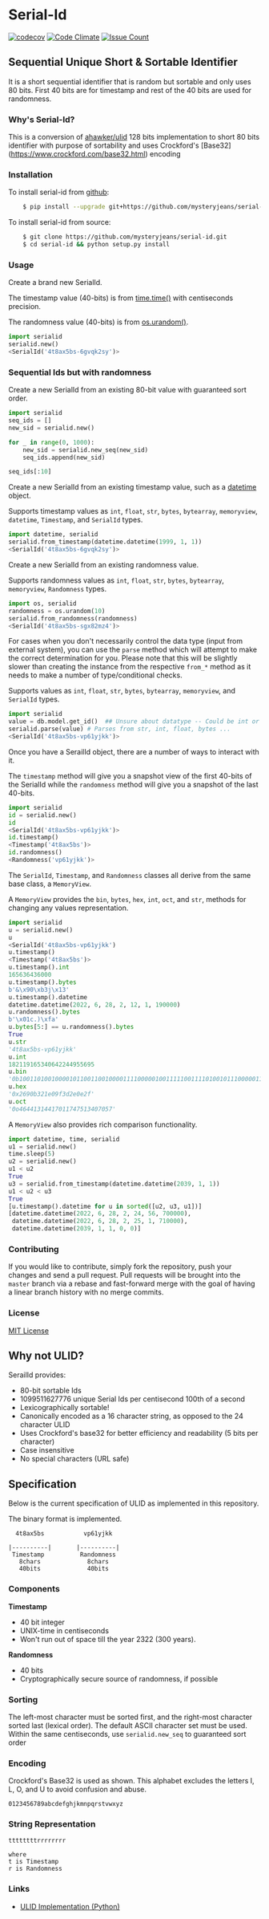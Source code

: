 # Serial-Id

[![codecov](https://codecov.io/gh/mysteryjeans/serial-id/branch/master/graph/badge.svg)](https://codecov.io/gh/mysteryjeans/serial-id)
[![Code Climate](https://codeclimate.com/github/mysteryjeans/serial-id/badges/gpa.svg)](https://codeclimate.com/github/mysteryjeans/serial-id)
[![Issue Count](https://codeclimate.com/github/mysteryjeans/serial-id/badges/issue_count.svg)](https://codeclimate.com/github/mysteryjeans/serial-id)

## Sequential Unique Short & Sortable Identifier

It is a short sequential identifier that is random but sortable and only uses 80 bits. First 40 bits are for timestamp and rest of the 40 bits are used for randomness.

### Why's Serial-Id?

This is a conversion of [ahawker/ulid](https://github.com/ahawker/ulid) 128 bits implementation to short 80 bits identifier with purpose of sortability and uses Crockford's [Base32] (https://www.crockford.com/base32.html) encoding

### Installation

To install serial-id from [github](https://github.com/mysteryjeans/serial-id.git):
```bash
    $ pip install --upgrade git+https://github.com/mysteryjeans/serial-id.git
```

To install serial-id from source:
```bash
    $ git clone https://github.com/mysteryjeans/serial-id.git
    $ cd serial-id && python setup.py install
```

### Usage

Create a brand new SerialId.

The timestamp value (40-bits) is from [time.time()](https://docs.python.org/3/library/time.html?highlight=time.time#time.time) with centiseconds precision.

The randomness value (40-bits) is from [os.urandom()](https://docs.python.org/3/library/os.html?highlight=os.urandom#os.urandom).

```python
import serialid
serialid.new()
<SerialId('4t8ax5bs-6gvqk2sy')>
```

### Sequential Ids but with randomness

Create a new SerialId from an existing 80-bit value with guaranteed sort order.

```python
import serialid
seq_ids = []
new_sid = serialid.new()

for _ in range(0, 1000):
    new_sid = serialid.new_seq(new_sid)
    seq_ids.append(new_sid)

seq_ids[:10]
```

Create a new SerialId from an existing timestamp value, such as a [datetime](https://docs.python.org/3/library/datetime.html#module-datetime) object.

Supports timestamp values as `int`, `float`, `str`, `bytes`, `bytearray`, `memoryview`, `datetime`, `Timestamp`, and `SerialId` types.

```python
import datetime, serialid
serialid.from_timestamp(datetime.datetime(1999, 1, 1))
<SerialId('4t8ax5bs-6gvqk2sy')>
```

Create a new SerialId from an existing randomness value.

Supports randomness values as `int`, `float`, `str`, `bytes`, `bytearray`, `memoryview`, `Randomness` types.

```python
import os, serialid
randomness = os.urandom(10)
serialid.from_randomness(randomness)
<SerialId('4t8ax5bs-sgx82mz4')>
```

For cases when you don't necessarily control the data type (input from external system), you can use the `parse` method
which will attempt to make the correct determination for you. Please note that this will be slightly slower than creating
the instance from the respective `from_*` method as it needs to make a number of type/conditional checks.

Supports values as `int`, `float`, `str`, `bytes`, `bytearray`, `memoryview`, and `SerialId` types.

```python
import serialid
value = db.model.get_id()  ## Unsure about datatype -- Could be int or string?
serialid.parse(value) # Parses from str, int, float, bytes ...
<SerialId('4t8ax5bs-vp61yjkk')>
```

Once you have a SerailId object, there are a number of ways to interact with it.

The `timestamp` method will give you a snapshot view of the first 40-bits of the SerialId while the `randomness` method
will give you a snapshot of the last 40-bits.

```python
import serialid
id = serialid.new()
id
<SerialId('4t8ax5bs-vp61yjkk')>
id.timestamp()
<Timestamp('4t8ax5bs')>
id.randomness()
<Randomness('vp61yjkk')>
```

The `SerialId`, `Timestamp`, and `Randomness` classes all derive from the same base class, a `MemoryView`.

A `MemoryView` provides the `bin`, `bytes`, `hex`, `int`, `oct`, and `str`, methods for changing any values representation.

```python
import serialid
u = serialid.new()
u
<SerialId('4t8ax5bs-vp61yjkk')
u.timestamp()
<Timestamp('4t8ax5bs')>
u.timestamp().int
165636436000
u.timestamp().bytes
b'&\x90\xb3j\x13'
u.timestamp().datetime
datetime.datetime(2022, 6, 28, 2, 12, 1, 190000)
u.randomness().bytes
b'\x01c.)\xfa'
u.bytes[5:] == u.randomness().bytes
True
u.str
'4t8ax5bs-vp61yjkk'
u.int
182119165340642244955695
u.bin
'0b100110100100001011001100100001111000001001111100111101001011100000111000101111'
u.hex
'0x2690b321e09f3d2e0e2f'
u.oct
'0o46441314417011747513407057'
```

A `MemoryView` also provides rich comparison functionality.

```python
import datetime, time, serialid
u1 = serialid.new()
time.sleep(5)
u2 = serialid.new()
u1 < u2
True
u3 = serialid.from_timestamp(datetime.datetime(2039, 1, 1))
u1 < u2 < u3
True
[u.timestamp().datetime for u in sorted([u2, u3, u1])]
[datetime.datetime(2022, 6, 28, 2, 24, 56, 700000),
 datetime.datetime(2022, 6, 28, 2, 25, 1, 710000),
 datetime.datetime(2039, 1, 1, 0, 0)]
```

### Contributing

If you would like to contribute, simply fork the repository, push your changes and send a pull request.
Pull requests will be brought into the `master` branch via a rebase and fast-forward merge with the goal of having a linear branch history with no merge commits.

### License

[MIT License](LICENSE)

## Why not ULID?

SerailId provides:

* 80-bit sortable Ids
* 1099511627776 unique Serial Ids per centisecond 100th of a second
* Lexicographically sortable!
* Canonically encoded as a 16 character string, as opposed to the 24 character ULID
* Uses Crockford's base32 for better efficiency and readability (5 bits per character)
* Case insensitive
* No special characters (URL safe)

## Specification

Below is the current specification of ULID as implemented in this repository.

The binary format is implemented.

```
  4t8ax5bs           vp61yjkk

|----------|       |----------|
 Timestamp          Randomness
   8chars             8chars
   40bits             40bits
```

### Components

**Timestamp**
* 40 bit integer
* UNIX-time in centiseconds
* Won't run out of space till the year 2322 (300 years).

**Randomness**
* 40 bits
* Cryptographically secure source of randomness, if possible

### Sorting

The left-most character must be sorted first, and the right-most character sorted last (lexical order).
The default ASCII character set must be used. Within the same centiseconds, use `serialid.new_seq` to guaranteed sort order

### Encoding

Crockford's Base32 is used as shown. This alphabet excludes the letters I, L, O, and U to avoid confusion and abuse.

```
0123456789abcdefghjkmnpqrstvwxyz
```

### String Representation

```
ttttttttrrrrrrrr

where
t is Timestamp
r is Randomness
```

### Links

* [ULID Implementation (Python)](https://github.com/ahawker/ulid)
